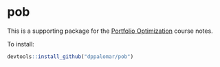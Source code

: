
<!-- README.md is generated from README.Rmd. Please edit that file -->



# pob
This is a supporting package for the [Portfolio Optimization](https://www.danielppalomar.com/teaching-courses/fall-2021-22-mafs5310-portfolio-optimization-with-r/) course notes.

To install:

```r
devtools::install_github("dppalomar/pob")
```
